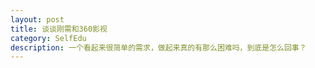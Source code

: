 ```yaml
---
layout: post
title: 谈谈刚需和360影视
category: SelfEdu
description: 一个看起来很简单的需求，做起来真的有那么困难吗，到底是怎么回事？
---
```


[zihaolucky]:    http://zihaolucky.github.io  "zihaolucky"

